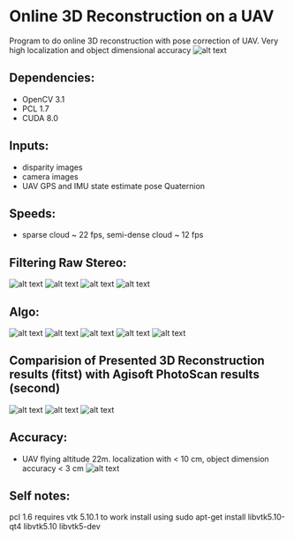 # Online 3D Reconstruction on a UAV

Program to do online 3D reconstruction with pose correction of UAV. Very high localization and object dimensional accuracy
![alt text](https://github.com/pk17r/pose_estimation/blob/master/info/Slide1.PNG)

## Dependencies:
- OpenCV 3.1
- PCL 1.7
- CUDA 8.0

## Inputs:
- disparity images
- camera images
- UAV GPS and IMU state estimate pose Quaternion

## Speeds:
- sparse cloud ~ 22 fps, semi-dense cloud ~ 12 fps

## Filtering Raw Stereo:
![alt text](https://github.com/pk17r/pose_estimation/blob/master/info/Slide10.PNG)
![alt text](https://github.com/pk17r/pose_estimation/blob/master/info/Slide13.PNG)
![alt text](https://github.com/pk17r/pose_estimation/blob/master/info/Slide14.PNG)
![alt text](https://github.com/pk17r/pose_estimation/blob/master/info/Slide16.PNG)

## Algo:
![alt text](https://github.com/pk17r/pose_estimation/blob/master/info/Slide17.PNG)
![alt text](https://github.com/pk17r/pose_estimation/blob/master/info/Slide18.PNG)
![alt text](https://github.com/pk17r/pose_estimation/blob/master/info/Slide19.PNG)
![alt text](https://github.com/pk17r/pose_estimation/blob/master/info/Without_Correction.png)
![alt text](https://github.com/pk17r/pose_estimation/blob/master/info/With_Correction.png)

## Comparision of Presented 3D Reconstruction results (fitst) with Agisoft PhotoScan results (second)
![alt text](https://github.com/pk17r/pose_estimation/blob/master/info/Presented_3D_Reconstruction.png)
![alt text](https://github.com/pk17r/pose_estimation/blob/master/info/Agisoft_Software.png)
![alt text](https://github.com/pk17r/pose_estimation/blob/master/info/Slide24.PNG)

## Accuracy:
- UAV flying altitude 22m. localization with < 10 cm, object dimension accuracy < 3 cm
![alt text](https://github.com/pk17r/pose_estimation/blob/master/info/Slide26.PNG)


## Self notes:
pcl 1.6 requires vtk 5.10.1 to work
install using
sudo apt-get install libvtk5.10-qt4 libvtk5.10 libvtk5-dev
